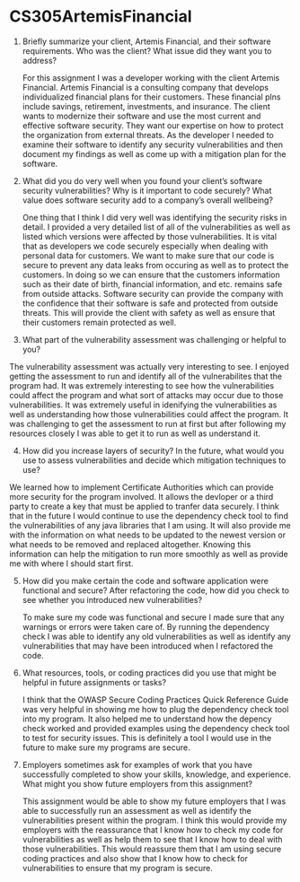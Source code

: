 # CS305ArtemisFinancial
1. Briefly summarize your client, Artemis Financial, and their software requirements. Who was the client? What issue did they want you to address?
   
     For this assignment I was a developer working with the client Artemis Financial. Artemis Financial is a consulting company that develops individualized financial plans for their customers. These financial plns include savings, retirement, investments, and insurance. The client wants to modernize their software and use the most current and effective software security. They want our expertise on how to protect the organization from external threats. As the developer I needed to examine their software to identify any security vulnerabilities and then document my findings as well as come up with a mitigation plan for the software. 
   
2. What did you do very well when you found your client’s software security vulnerabilities? Why is it important to code securely? What value does software security add to a company’s overall wellbeing?

     One thing that I think I did very well was identifying the security risks in detail. I provided a very detailed list of all of the vulnerabilities as well as listed which versions were affected by those vulnerabilities. It is vital that as developers we code securely especially when dealing with personal data for customers. We want to make sure that our code is secure to prevent any data leaks from occuring as well as to protect the customers. In doing so we can ensure that the customers information such as their date of birth, financial information, and etc. remains safe from outside attacks. Software security can provide the company with the confidence that their software is safe and protected from outside threats. This will provide the client with safety as well as ensure that their customers remain protected as well. 
    
3. What part of the vulnerability assessment was challenging or helpful to you?

  The vulnerability assessment was actually very interesting to see. I enjoyed getting the assessment to run and identify all of the vulnerabilites that the program had. It was extremely interesting to see how the vulnerabilities could affect the program and what sort of attacks may occur due to those vulnerabilities. It was extremely useful in idenifying the vulnerabilities as well as understanding how those vulnerabilities could affect the program. It was challenging to get the assessment to run at first but after following my resources closely I was able to get it to run as well as understand it. 

4. How did you increase layers of security? In the future, what would you use to assess vulnerabilities and decide which mitigation techniques to use?
  
  We learned how to implement Certificate Authorities which can provide more security for the program involved. It allows the devloper or a third party to create a key that must be applied to tranfer data securely. I think that in the future I would continue to use the dependency check tool to find the vulnerabilities of any java libraries that I am using. It will also provide me with the information on what needs to be updated to the newest version or what needs to be removed and replaced altogether. Knowing this information can help the mitigation to run more smoothly as well as provide me with where I should start first. 
  
5. How did you make certain the code and software application were functional and secure? After refactoring the code, how did you check to see whether you introduced new vulnerabilities?

    To make sure my code was functional and secure I made sure that any warnings or errors were taken care of. By running the dependency check I was able to identify any old vulnerabilities as well as identify any vulnerabilities that may have been introduced when I refactored the code. 
   
6. What resources, tools, or coding practices did you use that might be helpful in future assignments or tasks?
   
   I think that the OWASP Secure Coding Practices Quick Reference Guide was very helpful in showing me how to plug the dependency check tool into my program. It also helped me to understand how the depency check worked and provided examples using the dependency check tool to test for security issues. This is definitely a tool I would use in the future to make sure my programs are secure. 
   
7. Employers sometimes ask for examples of work that you have successfully completed to show your skills, knowledge, and experience. What might you show future employers from this assignment?

   This assignment would be able to show my future employers that I was able to successfully run an assessment as well as identify the vulnerabilities present within the program. I think this would provide my employers with the reassurance that I know how to check my code for vulnerabilities as well as help them to see that I know how to deal with those vulnerabilities. This would reassure them that I am using secure coding practices and also show that I know how to check for vulnerabilities to ensure that my program is secure. 

